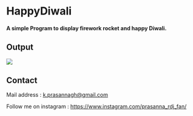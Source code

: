 # HappyDiwali

#### A simple Program to display firework rocket and happy Diwali.

## Output

<img src="https://github.com/prasanna892/HappyDiwali/blob/main/gif.gif" />

## Contact 

Mail address : k.prasannagh@gmail.com

Follow me on instagram : https://www.instagram.com/prasanna_rdj_fan/
